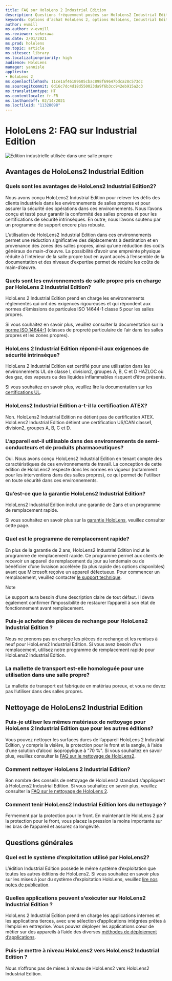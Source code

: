 ```yaml
---
title: FAQ sur HoloLens 2 Industrial Edition
description: Questions fréquemment posées sur HoloLens2 Industrial Edition
keywords: Options d’achat HoloLens 2, options HoloLens, Industrial Edition
author: evmill
ms.author: v-evmill
ms.reviewer: sekerawa
ms.date: 2/01/2021
ms.prod: hololens
ms.topic: article
ms.sitesec: library
ms.localizationpriority: high
audience: HoloLens
manager: yannisle
appliesto:
- HoloLens 2
ms.openlocfilehash: 11ce1af46189605cbac898f69647bdca28c573dc
ms.sourcegitcommit: 0d16c7dc4d18d550023da9f6b3cc942eb915a2c3
ms.translationtype: HT
ms.contentlocale: fr-FR
ms.lasthandoff: 02/14/2021
ms.locfileid: "11328098"
---
```

# HoloLens 2: FAQ sur Industrial Edition

![Édition industrielle utilisée dans une salle propre](./images/industrial-sku-with-remote-assist.png)

## Avantages de HoloLens2 Industrial Edition

### Quels sont les avantages de HoloLens2 Industrial Edition2?

Nous avons conçu HoloLens2 Industrial Edition pour relever les défis des clients industriels dans les environnements de salles propres et pour assurer la sécurité des opérations dans ces environnements. Nous l’avons conçu et testé pour garantir la conformité des salles propres et pour les certifications de sécurité intrinsèques. En outre, nous l’avons soutenu par un programme de support encore plus robuste.

L’utilisation de HoloLens2 Industrial Edition dans ces environnements permet une réduction significative des déplacements à destination et en provenance des zones des salles propres, ainsi qu’une réduction des coûts généraux de main-d’œuvre. La possibilité d’avoir une empreinte physique réduite à l’intérieur de la salle propre tout en ayant accès à l’ensemble de la documentation et des niveaux d’expertise permet de réduire les coûts de main-d’œuvre.

### Quels sont les environnements de salle propre pris en charge par HoloLens 2 Industrial Edition?

HoloLens 2 Industrial Edition prend en charge les environnements réglementés qui ont des exigences rigoureuses et qui répondent aux normes d’émissions de particules ISO 14644-1 classe 5 pour les salles propres.

Si vous souhaitez en savoir plus, veuillez consulter la documentation sur la [norme ISO 14644-1](https://www.iso.org/standard/53394.html) (classes de propreté particulaire de l’air dans les salles propres et les zones propres).

### HoloLens 2 Industrial Edition répond-il aux exigences de sécurité intrinsèque?

HoloLens 2 Industrial Edition est certifié pour une utilisation dans les environnements UL de classe I, division2, groupes A, B, C et D HAZLOC où des gaz, des vapeurs ou des liquides inflammables risquent d’être présents.

Si vous souhaitez en savoir plus, veuillez lire la documentation sur les [certifications UL](https://www.ul.com/services/ul-and-c-ul-hazardous-areas-certification-north-america?csrf-token=CIwNZNlR4XbisJF39I8yWnWX9wX4WFoz&amp;Search=UL+Class+I%2C+Dev+2+&amp;search-submit=Search).

### HoloLens2 Industrial Edition a-t-il la certification ATEX?

Non. HoloLens2 Industrial Edition ne détient pas de certification ATEX. HoloLens2 Industrial Edition détient une certification US/CAN classe1, division2, groupes A, B, C et D.

### L’appareil est-il utilisable dans des environnements de semi-conducteurs et de produits pharmaceutiques?

Oui. Nous avons conçu HoloLens2 Industrial Edition en tenant compte des caractéristiques de ces environnements de travail. La conception de cette édition de HoloLens2 respecte donc les normes en vigueur (notamment pour les interventions dans des salles propres), ce qui permet de l'utiliser en toute sécurité dans ces environnements.

### Qu’est-ce que la garantie HoloLens2 Industrial Edition?

HoloLens2 Industrial Edition inclut une garantie de 2ans et un programme de remplacement rapide.

Si vous souhaitez en savoir plus sur la [garantie HoloLens](https://support.microsoft.com/warranty), veuillez consulter cette page.

### Quel est le programme de remplacement rapide?

En plus de la garantie de 2 ans, HoloLens2 Industrial Edition inclut le programme de remplacement rapide. Ce programme permet aux clients de recevoir un appareil de remplacement du jour au lendemain ou de bénéficier d’une livraison accélérée (la plus rapide des options disponibles) avant que Microsoft reçoive un appareil défectueux. Pour commencer un remplacement, veuillez contacter [le support technique](https://aka.ms/hololenssupport).

> [!NOTE]
> Le support aura besoin d’une description claire de tout défaut. Il devra également confirmer l’impossibilité de restaurer l’appareil à son état de fonctionnement avant remplacement.

### Puis-je acheter des pièces de rechange pour HoloLens2 Industrial Edition ?

Nous ne prenons pas en charge les pièces de rechange et les remises à neuf pour HoloLens2 Industrial Edition. Si vous avez besoin d’un remplacement, utilisez notre programme de remplacement rapide pour HoloLens2 Industrial Edition.

### La mallette de transport est-elle homologuée pour une utilisation dans une salle propre?

La mallette de transport est fabriquée en matériau poreux, et vous ne devez pas l’utiliser dans des salles propres.

## Nettoyage de HoloLens2 Industrial Edition

### Puis-je utiliser les mêmes matériaux de nettoyage pour HoloLens 2 Industrial Edition que pour les autres éditions?

Vous pouvez nettoyer les surfaces dures de l’appareil HoloLens 2 Industrial Edition, y compris la visière, la protection pour le front et la sangle, à l’aide d’une solution d’alcool isopropylique à &quot;70 %&quot;. Si vous souhaitez en savoir plus, veuillez consulter la [FAQ sur le nettoyage de HoloLens2](https://docs.microsoft.com/hololens/hololens2-maintenance).

### Comment nettoyer HoloLens 2 Industrial Edition?

Bon nombre des conseils de nettoyage de HoloLens2 standard s’appliquent à HoloLens2 Industrial Edition. Si vous souhaitez en savoir plus, veuillez consulter la [FAQ sur le nettoyage de HoloLens 2](https://docs.microsoft.com/hololens/hololens2-maintenance).

### Comment tenir HoloLens2 Industrial Edition lors du nettoyage ?

Fermement par la protection pour le front. En maintenant le HoloLens 2 par la protection pour le front, vous placez la pression la moins importante sur les bras de l’appareil et assurez sa longévité.

## Questions générales

### Quel est le système d’exploitation utilisé par HoloLens2?

L’édition Industrial Edition possède le même système d’exploitation que toutes les autres éditions de HoloLens2. Si vous souhaitez en savoir plus sur les mises à jour du système d’exploitation HoloLens, veuillez [lire nos notes de publication](hololens-release-notes.md).

### Quelles applications peuvent s’exécuter sur HoloLens2 Industrial Edition ?

HoloLens 2 Industrial Edition prend en charge les applications internes et les applications tierces, avec une sélection d’applications intégrées prêtes à l’emploi en entreprise. Vous pouvez déployer les applications cœur de métier sur des appareils à l’aide des diverses [méthodes de déploiement d’applications](https://docs.microsoft.com/hololens/app-deploy-overview).

### Puis-je mettre à niveau HoloLens2 vers HoloLens2 Industrial Edition ?

Nous n’offrons pas de mises à niveau de HoloLens2 vers HoloLens2 Industrial Edition.

